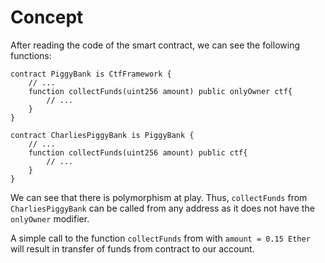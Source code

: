 # Concept

After reading the code of the smart contract, we can see the following functions:
```
contract PiggyBank is CtfFramework {
    // ...
    function collectFunds(uint256 amount) public onlyOwner ctf{
        // ...
    }
}

contract CharliesPiggyBank is PiggyBank {
    // ...
    function collectFunds(uint256 amount) public ctf{
        // ...
    }
}
```
We can see that there is polymorphism at play. Thus, ```collectFunds``` from ```CharliesPiggyBank``` can be called from any address as it does not have the ```onlyOwner``` modifier.

A simple call to the function ```collectFunds``` from with ```amount = 0.15 Ether``` will result in transfer of funds from contract to our account.
